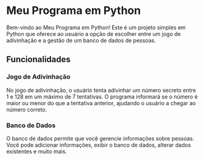 # Meu Programa em Python

Bem-vindo ao Meu Programa em Python! Este é um projeto simples em Python que oferece ao usuário a opção de escolher entre um jogo de adivinhação e a gestão de um banco de dados de pessoas.

## Funcionalidades

### Jogo de Adivinhação

No jogo de adivinhação, o usuário tenta adivinhar um número secreto entre 1 e 128 em um máximo de 7 tentativas. O programa informará se o número é maior ou menor do que a tentativa anterior, ajudando o usuário a chegar ao número correto.

### Banco de Dados

O banco de dados permite que você gerencie informações sobre pessoas. Você pode adicionar informações, exibir o banco de dados, alterar dados existentes e muito mais.


